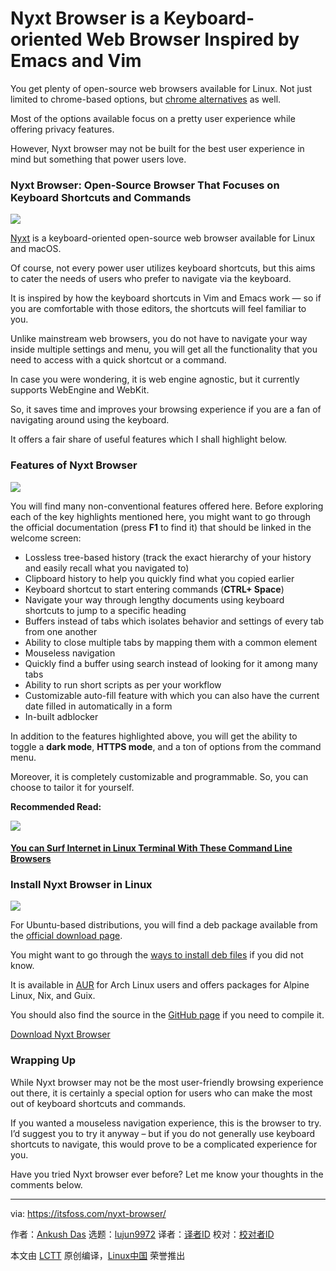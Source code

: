 [#]: subject: (Nyxt Browser is a Keyboard-oriented Web Browser Inspired by Emacs and Vim)
[#]: via: (https://itsfoss.com/nyxt-browser/)
[#]: author: (Ankush Das https://itsfoss.com/author/ankush/)
[#]: collector: (lujun9972)
[#]: translator: (wxy)
[#]: reviewer: ( )
[#]: publisher: ( )
[#]: url: ( )

Nyxt Browser is a Keyboard-oriented Web Browser Inspired by Emacs and Vim
======

You get plenty of open-source web browsers available for Linux. Not just limited to chrome-based options, but [chrome alternatives][1] as well.

Most of the options available focus on a pretty user experience while offering privacy features.

However, Nyxt browser may not be built for the best user experience in mind but something that power users love.

### Nyxt Browser: Open-Source Browser That Focuses on Keyboard Shortcuts and Commands

![][2]

[Nyxt][3] is a keyboard-oriented open-source web browser available for Linux and macOS.

Of course, not every power user utilizes keyboard shortcuts, but this aims to cater the needs of users who prefer to navigate via the keyboard.

It is inspired by how the keyboard shortcuts in Vim and Emacs work — so if you are comfortable with those editors, the shortcuts will feel familiar to you.

Unlike mainstream web browsers, you do not have to navigate your way inside multiple settings and menu, you will get all the functionality that you need to access with a quick shortcut or a command.

In case you were wondering, it is web engine agnostic, but it currently supports WebEngine and WebKit.

So, it saves time and improves your browsing experience if you are a fan of navigating around using the keyboard.

It offers a fair share of useful features which I shall highlight below.

### Features of Nyxt Browser

![][4]

You will find many non-conventional features offered here. Before exploring each of the key highlights mentioned here, you might want to go through the official documentation (press **F1** to find it) that should be linked in the welcome screen:

  * Lossless tree-based history (track the exact hierarchy of your history and easily recall what you navigated to)
  * Clipboard history to help you quickly find what you copied earlier
  * Keyboard shortcut to start entering commands (**CTRL+ Space**)
  * Navigate your way through lengthy documents using keyboard shortcuts to jump to a specific heading
  * Buffers instead of tabs which isolates behavior and settings of every tab from one another
  * Ability to close multiple tabs by mapping them with a common element
  * Mouseless navigation
  * Quickly find a buffer using search instead of looking for it among many tabs
  * Ability to run short scripts as per your workflow
  * Customizable auto-fill feature with which you can also have the current date filled in automatically in a form
  * In-built adblocker



In addition to the features highlighted above, you will get the ability to toggle a **dark mode**, **HTTPS mode**, and a ton of options from the command menu.

Moreover, it is completely customizable and programmable. So, you can choose to tailor it for yourself.

**Recommended Read:**

![][5]

#### [You can Surf Internet in Linux Terminal With These Command Line Browsers][6]

### Install Nyxt Browser in Linux

![][7]

For Ubuntu-based distributions, you will find a deb package available from the [official download page][8].

You might want to go through the [ways to install deb files][9] if you did not know.

It is available in [AUR][10] for Arch Linux users and offers packages for Alpine Linux, Nix, and Guix.

You should also find the source in the [GitHub page][11] if you need to compile it.

[Download Nyxt Browser][8]

### Wrapping Up

While Nyxt browser may not be the most user-friendly browsing experience out there, it is certainly a special option for users who can make the most out of keyboard shortcuts and commands.

If you wanted a mouseless navigation experience, this is the browser to try. I’d suggest you to try it anyway – but if you do not generally use keyboard shortcuts to navigate, this would prove to be a complicated experience for you.

Have you tried Nyxt browser ever before? Let me know your thoughts in the comments below.

--------------------------------------------------------------------------------

via: https://itsfoss.com/nyxt-browser/

作者：[Ankush Das][a]
选题：[lujun9972][b]
译者：[译者ID](https://github.com/译者ID)
校对：[校对者ID](https://github.com/校对者ID)

本文由 [LCTT](https://github.com/LCTT/TranslateProject) 原创编译，[Linux中国](https://linux.cn/) 荣誉推出

[a]: https://itsfoss.com/author/ankush/
[b]: https://github.com/lujun9972
[1]: https://itsfoss.com/open-source-browsers-linux/
[2]: https://i0.wp.com/itsfoss.com/wp-content/uploads/2021/05/nyxt-browser-screenshot.png?resize=1079%2C823&ssl=1
[3]: https://nyxt.atlas.engineer/
[4]: https://i2.wp.com/itsfoss.com/wp-content/uploads/2021/05/nyxt-browser.png?resize=1057%2C812&ssl=1
[5]: https://i2.wp.com/itsfoss.com/wp-content/uploads/2020/10/linux-terminal-based-browsers.png?fit=800%2C450&ssl=1
[6]: https://itsfoss.com/terminal-web-browsers/
[7]: https://i1.wp.com/itsfoss.com/wp-content/uploads/2021/05/nyxt-browser-settings.png?resize=800%2C617&ssl=1
[8]: https://nyxt.atlas.engineer/download
[9]: https://itsfoss.com/install-deb-files-ubuntu/
[10]: https://itsfoss.com/aur-arch-linux/
[11]: https://github.com/atlas-engineer/nyxt
